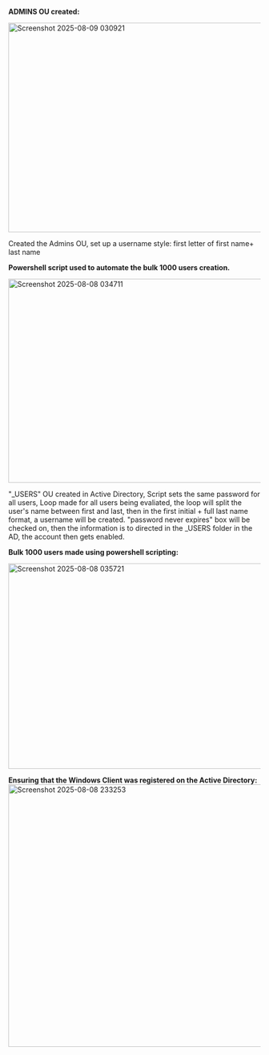 **ADMINS OU created:**

<img width="592" height="418" alt="Screenshot 2025-08-09 030921" src="https://github.com/user-attachments/assets/e09a252d-292a-47a6-908b-87e4a6afcee4" />

Created the Admins OU, set up a username style: first letter of first name+ last name

**Powershell script used to automate the bulk 1000 users creation.** 

<img width="598" height="407" alt="Screenshot 2025-08-08 034711" src="https://github.com/user-attachments/assets/a99c690f-bbee-43a1-8eae-d1c09d086c3d" />

"_USERS" OU created in Active Directory, Script sets the same password for all users, Loop made for all users being evaliated, the loop will split the user's name between first and last, then in the first initial + full last name format, a username will be created. "password never expires" box will be checked on, then the information is to directed in the _USERS folder in the AD, the account then gets enabled.

**Bulk 1000 users made using powershell scripting:**

<img width="598" height="410" alt="Screenshot 2025-08-08 035721" src="https://github.com/user-attachments/assets/70579926-3f35-40e3-b45c-79713e517196" />

**Ensuring that the Windows Client was registered on the Active Directory:**
<img width="748" height="524" alt="Screenshot 2025-08-08 233253" src="https://github.com/user-attachments/assets/1d96905b-af90-4d9e-8981-798f7be5b7c9" />
